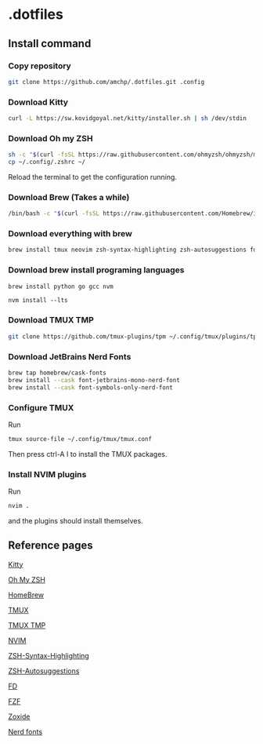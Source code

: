 # .dotfiles

## Install command

### Copy repository

```bash
git clone https://github.com/amchp/.dotfiles.git .config
```
### Download Kitty

```bash
curl -L https://sw.kovidgoyal.net/kitty/installer.sh | sh /dev/stdin
```

### Download Oh my ZSH

```bash
sh -c "$(curl -fsSL https://raw.githubusercontent.com/ohmyzsh/ohmyzsh/master/tools/install.sh)" "" --unattended
cp ~/.config/.zshrc ~/
```
Reload the terminal to get the configuration running.

### Download Brew (Takes a while)

```bash
/bin/bash -c "$(curl -fsSL https://raw.githubusercontent.com/Homebrew/install/HEAD/install.sh)"
```

### Download everything with brew
```bash
brew install tmux neovim zsh-syntax-highlighting zsh-autosuggestions fd fzf zoxide gh ripgrep
```

### Download brew install programing languages
```bash
brew install python go gcc nvm
```
```
nvm install --lts
```

### Download TMUX TMP

```bash
git clone https://github.com/tmux-plugins/tpm ~/.config/tmux/plugins/tpm
```

### Download JetBrains Nerd Fonts

```bash
brew tap homebrew/cask-fonts
brew install --cask font-jetbrains-mono-nerd-font
brew install --cask font-symbols-only-nerd-font
```

### Configure TMUX

Run
```bash
tmux source-file ~/.config/tmux/tmux.conf
```
Then press ctrl-A I to install the TMUX packages.

### Install NVIM plugins

Run

```bash
nvim .
```
and the plugins should install themselves.

## Reference pages

[Kitty](https://sw.kovidgoyal.net/kitty/binary/)

[Oh My ZSH](https://github.com/ohmyzsh/ohmyzsh)

[HomeBrew](https://brew.sh/)

[TMUX](https://github.com/tmux/tmux/wiki/Installing)

[TMUX TMP](https://github.com/tmux-plugins/tpm)

[NVIM](https://github.com/neovim/neovim/wiki/Installing-Neovim)

[ZSH-Syntax-Highlighting](https://github.com/zsh-users/zsh-syntax-highlighting/blob/master/INSTALL.md)

[ZSH-Autosuggestions](https://github.com/zsh-users/zsh-autosuggestions/blob/master/INSTALL.md)

[FD](https://github.com/sharkdp/fd#installation)

[FZF](https://github.com/junegunn/fzf#installation) 

[Zoxide](https://github.com/ajeetdsouza/zoxide)

[Nerd fonts](https://www.nerdfonts.com/font-downloads)

